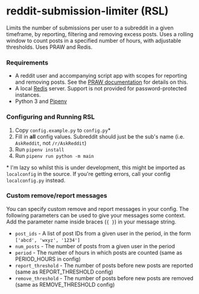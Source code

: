 # reddit-submission-limiter (RSL)
Limits the number of submissions per user to a subreddit in a given timeframe, by reporting, filtering and removing excess posts. Uses a rolling window to count posts in a specified number of hours, with adjustable thresholds.  Uses PRAW and Redis.

### Requirements
- A reddit user and accompanying script app with scopes for reporting and removing posts. See the [PRAW documentation](https://praw.readthedocs.io/en/latest/index.html) for details on this.
- A local [Redis](https://redis.io/) server. Support is not provided for password-protected instances.
- Python 3 and [Pipenv](https://pipenv.pypa.io/en/latest/)

### Configuring and Running RSL
1. Copy `config.example.py` to `config.py`\*
2. Fill in **all** config values. Subreddit should just be the sub's name (i.e. `AskReddit`, not `/r/AskReddit`)
3. Run `pipenv install`
4. Run `pipenv run python -m main`

\* I'm lazy so whilst this is under development, this might be imported as `localconfig` in the source. If you're getting errors, call your config `localconfig.py` instead.

### Custom remove/report messages
You can specify custom remove and report messages in your config. The following parameters can be used to give your messages some context. Add the parameter name inside braces (`{ }`) in your message string.
- `post_ids` - A list of post IDs from a given user in the period, in the form `['abcd', 'wxyz', '1234']`
- `num_posts` - The number of posts from a given user in the period
- `period` - The number of hours in which posts are counted (same as PERIOD_HOURS in config)
- `report_threshold` - The number of posts before new posts are reported (same as REPORT_THRESHOLD config)
- `remove_threshold` - The number of posts before new posts are removed (same as REMOVE_THRESHOLD config)
